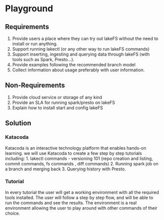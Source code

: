 # Playground

## Requirements

1. Provide users a place where they can try out lakeFS without the need to install or run anything.
2. Support running lakectl \(or any other way to run lakeFS commands\)
3. Support inserting, ingesting and querying data through lakeFS \(with tools such as Spark, Presto...\).
4. Provide examples following the recommended branch model
5. Collect information about usage preferably with user information. 

## Non-Requirements

1. Provide cloud service or storage of any kind
2. Provide an SLA for running spark/presto on lakeFS
3. Explain how to install start and config lakeFS

## Solution

### Katacoda

Katacoda is an interactive technology platform that enables hands-on learning. we will use Katacoda to create a few step by step tutorials including: 1. lakectl commands - versioning 101 \(repo creation and listing, commit commands, fs commands , diff commands\) 2. Running spark job on a branch and merging back 3. Querying history with Presto.

### Tutorial

In every tutorial the user will get a working environment with all the required tools installed. The user will follow a step by step flow, and will be able to run the commands and see the results. The environment is a real environment allowing the user to play around with other commands of their choice.

